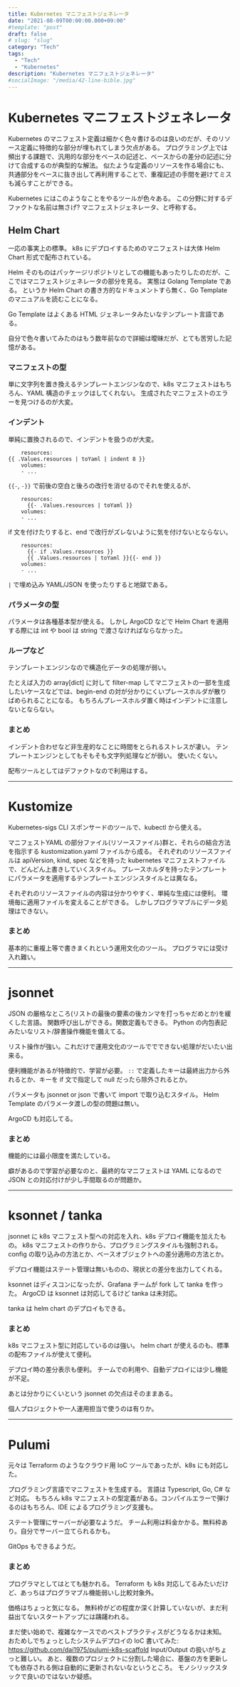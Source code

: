 ```yaml
---
title: Kubernetes マニフェストジェネレータ
date: "2021-08-09T00:00:00.000+09:00"
#template: "post"
draft: false
# slug: "slug"
category: "Tech"
tags:
  - "Tech"
  - "Kubernetes"
description: "Kubernetes マニフェストジェネレータ"
#socialImage: "/media/42-line-bible.jpg"
---
```

# Kubernetes マニフェストジェネレータ

Kubernetes のマニフェスト定義は細かく色々書けるのは良いのだが、そのリソース定義に特徴的な部分が埋もれてしまう欠点がある。
プログラミング上では頻出する課題で、汎用的な部分をベースの記述と、ベースからの差分の記述に分けて合成するのが典型的な解法。
似たような定義のリソースを作る場合にも、共通部分をベースに抜き出して再利用することで、重複記述の手間を避けてミスも減らすことができる。

Kubernetes にはこのようなことをやるツールが色々ある。
この分野に対するデファクトな名前は無さげ? マニフェストジェネレータ、と呼称する。

## Helm Chart

一応の事実上の標準。
k8s にデプロイするためのマニフェストは大体 Helm Chart 形式で配布されている。

Helm そのものはパッケージリポジトリとしての機能もあったりしたのだが、ここではマニフェストジェネレータの部分を見る。
実態は Golang Template である。
というか Helm Chart の書き方的なドキュメントすら無く、Go Template のマニュアルを読むことになる。

Go Template はよくある HTML ジェネレータみたいなテンプレート言語である。

自分で色々書いてみたのはもう数年前なので詳細は曖昧だが、とても苦労した記憶がある。

### マニフェストの型
単に文字列を置き換えるテンプレートエンジンなので、k8s マニフェストはもちろん、YAML 構造のチェックはしてくれない。
生成されたマニフェストのエラーを見つけるのが大変。

### インデント
単純に置換されるので、インデントを扱うのが大変。

```
    resources:
{{ .Values.resources | toYaml | indent 8 }}
    volumes:
    - ...
```

`{{-`, `-}}` で前後の空白と後ろの改行を消せるのでそれを使えるが、
```
    resources:
      {{- .Values.resources | toYaml }}
    volumes:
    - ...
```

if 文を付けたりすると、end で改行がズレないように気を付けないとならない。

```
    resources:
      {{- if .Values.resources }}
      {{ .Values.resources | toYaml }}{{- end }}
    volumes:
    - ...
```

`|` で埋め込み YAML/JSON を使ったりすると地獄である。


### パラメータの型
パラメータは各種基本型が使える。
しかし ArgoCD などで Helm Chart を適用する際には int や bool は string で渡さなければならなかった。


### ループなど
テンプレートエンジンなので構造化データの処理が弱い。

たとえば入力の array[dict] に対して filter-map してマニフェストの一部を生成したいケースなどでは、begin-end の対が分かりにくいプレースホルダが散りばめられることになる。
もちろんプレースホルダ置く時はインデントに注意しないとならない。

### まとめ
インデント合わせなど非生産的なことに時間をとられるストレスが凄い。
テンプレートエンジンとしてもそもそも文字列処理などが弱い。
使いたくない。

配布ツールとしてはデファクトなので利用はする。

---
# Kustomize

Kubernetes-sigs CLI スポンサードのツールで、kubectl から使える。

マニフェストYAML の部分ファイル(リソースファイル)群と、それらの結合方法を指示する kustomization.yaml ファイルから成る。
それぞれのリソースファイルは apiVersion, kind, spec などを持った kubernetes マニフェストファイルで、どんどん上書きしていくスタイル。
プレースホルダを持ったテンプレートにパラメータを適用するテンプレートエンジンスタイルとは異なる。

それぞれのリソースファイルの内容は分かりやすく、単純な生成には便利。
環境毎に適用ファイルを変えることができる。
しかしプログラマブルにデータ処理はできない。

### まとめ
基本的に重複上等で書きまくれという運用文化のツール。
プログラマには受け入れ難い。

---
# jsonnet

JSON の厳格なところ(リストの最後の要素の後カンマを打っちゃだめとか)を緩くした言語。
関数呼び出しができる。関数定義もできる。
Python の内包表記みたいなリスト/辞書操作機能を備えてる。

リスト操作が強い。これだけで運用文化のツールででできない処理がだいたい出来る。

便利機能があるが特徴的で、学習が必要。
`::` で定義したキーは最終出力から外れるとか、キーを if 文で指定して null だったら除外されるとか。

パラメータも jsonnet or json で書いて import で取り込むスタイル。
Helm Template のパラメータ渡しの型の問題は無い。

ArgoCD も対応してる。


### まとめ
機能的には最小限度を満たしている。

癖があるので学習が必要なのと、最終的なマニフェストは YAML になるので JSON との対応付けが少し手間取るのが問題か。

---
# ksonnet / tanka

jsonnet に k8s マニフェスト型への対応を入れ、k8s デプロイ機能を加えたもの。
k8s マニフェストの作りから、プログラミングスタイルも強制される。
config の取り込みの方法とか、ベースオブジェクトへの差分適用の方法とか。

デプロイ機能はステート管理は無いものの、現状との差分を出力してくれる。

ksonnet はディスコンになったが、Grafana チームが fork して tanka を作った。
ArgoCD は ksonnet は対応してるけど tanka は未対応。

tanka は helm chart のデプロイもできる。

### まとめ
k8s マニフェスト型に対応しているのは強い。
helm chart が使えるのも、標準の配布ファイルが使えて便利。

デプロイ時の差分表示も便利。
チームでの利用や、自動デプロイには少し機能が不足。

あとは分かりにくいという jsonnet の欠点はそのままある。

個人プロジェクトや一人運用担当で使うのは有りか。

---
# Pulumi

元々は Terraform のようなクラウド用 IoC ツールであったが、k8s にも対応した。

プログラミング言語でマニフェストを生成する。
言語は Typescript, Go, C# など対応。
もちろん k8s マニフェストの型定義がある。コンパイルエラーで弾けるのはもちろん、IDE によるプログラミング支援も。

ステート管理にサーバーが必要なようだ。
チーム利用は料金かかる。無料枠あり。自分でサーバー立てられるかも。

GitOps もできるようだ。

### まとめ
プログラマとしてはとても魅かれる。
Terraform も k8s 対応してるみたいだけど、あっちはプログラマブル機能弱いし比較対象外。

価格はちょっと気になる。
無料枠がどの程度か深く計算していないが、まだ利益出てないスタートアップには躊躇われる。

まだ使い始めで、複雑なケースでのベストプラクティスがどうなるかは未知。
おためしでちょっとしたシステムデプロイの IoC 書いてみた:
  https://github.com/dai1975/pulumi-k8s-scaffold
Input/Output の扱いがちょっと難しい。
あと、複数のプロジェクトに分割した場合に、基盤の方を更新しても依存される側は自動的に更新されないなというところ。
モノシリックスタックで良いのではないか疑惑。


